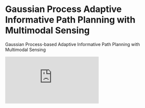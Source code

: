 # Gaussian Process Adaptive Informative Path Planning with Multimodal Sensing
Gaussian Process-based Adaptive Informative Path Planning with Multimodal Sensing

![alt text](https://github.com/josh0tt/GP_AIPPMS/blob/main/img/Figure1.pdf)
